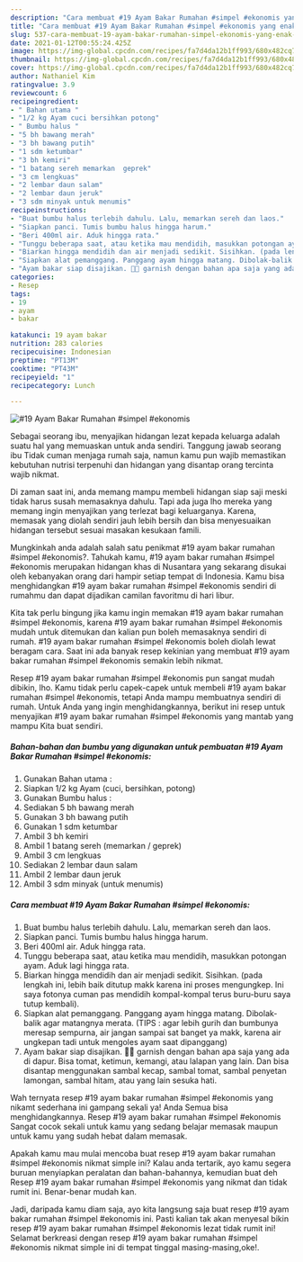 ```yaml
---
description: "Cara membuat #19 Ayam Bakar Rumahan #simpel #ekonomis yang enak Untuk Jualan"
title: "Cara membuat #19 Ayam Bakar Rumahan #simpel #ekonomis yang enak Untuk Jualan"
slug: 537-cara-membuat-19-ayam-bakar-rumahan-simpel-ekonomis-yang-enak-untuk-jualan
date: 2021-01-12T00:55:24.425Z
image: https://img-global.cpcdn.com/recipes/fa7d4da12b1ff993/680x482cq70/19-ayam-bakar-rumahan-simpel-ekonomis-foto-resep-utama.jpg
thumbnail: https://img-global.cpcdn.com/recipes/fa7d4da12b1ff993/680x482cq70/19-ayam-bakar-rumahan-simpel-ekonomis-foto-resep-utama.jpg
cover: https://img-global.cpcdn.com/recipes/fa7d4da12b1ff993/680x482cq70/19-ayam-bakar-rumahan-simpel-ekonomis-foto-resep-utama.jpg
author: Nathaniel Kim
ratingvalue: 3.9
reviewcount: 6
recipeingredient:
- " Bahan utama "
- "1/2 kg Ayam cuci bersihkan potong"
- " Bumbu halus "
- "5 bh bawang merah"
- "3 bh bawang putih"
- "1 sdm ketumbar"
- "3 bh kemiri"
- "1 batang sereh memarkan  geprek"
- "3 cm lengkuas"
- "2 lembar daun salam"
- "2 lembar daun jeruk"
- "3 sdm minyak untuk menumis"
recipeinstructions:
- "Buat bumbu halus terlebih dahulu. Lalu, memarkan sereh dan laos."
- "Siapkan panci. Tumis bumbu halus hingga harum."
- "Beri 400ml air. Aduk hingga rata."
- "Tunggu beberapa saat, atau ketika mau mendidih, masukkan potongan ayam. Aduk lagi hingga rata."
- "Biarkan hingga mendidih dan air menjadi sedikit. Sisihkan. (pada lengkah ini, lebih baik ditutup makk karena ini proses mengungkep. Ini saya fotonya cuman pas mendidih kompal-kompal terus buru-buru saya tutup kembali)."
- "Siapkan alat pemanggang. Panggang ayam hingga matang. Dibolak-balik agar matangnya merata. (TIPS : agar lebih gurih dan bumbunya meresap sempurna, air jangan sampai sat banget ya makk, karena air ungkepan tadi untuk mengoles ayam saat dipanggang)"
- "Ayam bakar siap disajikan. 🤗🤗 garnish dengan bahan apa saja yang ada di dapur. Bisa tomat, ketimun, kemangi, atau lalapan yang lain. Dan bisa disantap menggunakan sambal kecap, sambal tomat, sambal penyetan lamongan, sambal hitam, atau yang lain sesuka hati."
categories:
- Resep
tags:
- 19
- ayam
- bakar

katakunci: 19 ayam bakar 
nutrition: 283 calories
recipecuisine: Indonesian
preptime: "PT13M"
cooktime: "PT43M"
recipeyield: "1"
recipecategory: Lunch

---
```



![#19 Ayam Bakar Rumahan #simpel #ekonomis](https://img-global.cpcdn.com/recipes/fa7d4da12b1ff993/680x482cq70/19-ayam-bakar-rumahan-simpel-ekonomis-foto-resep-utama.jpg)

Sebagai seorang ibu, menyajikan hidangan lezat kepada keluarga adalah suatu hal yang memuaskan untuk anda sendiri. Tanggung jawab seorang ibu Tidak cuman menjaga rumah saja, namun kamu pun wajib memastikan kebutuhan nutrisi terpenuhi dan hidangan yang disantap orang tercinta wajib nikmat.

Di zaman  saat ini, anda memang mampu membeli hidangan siap saji meski tidak harus susah memasaknya dahulu. Tapi ada juga lho mereka yang memang ingin menyajikan yang terlezat bagi keluarganya. Karena, memasak yang diolah sendiri jauh lebih bersih dan bisa menyesuaikan hidangan tersebut sesuai masakan kesukaan famili. 



Mungkinkah anda adalah salah satu penikmat #19 ayam bakar rumahan #simpel #ekonomis?. Tahukah kamu, #19 ayam bakar rumahan #simpel #ekonomis merupakan hidangan khas di Nusantara yang sekarang disukai oleh kebanyakan orang dari hampir setiap tempat di Indonesia. Kamu bisa menghidangkan #19 ayam bakar rumahan #simpel #ekonomis sendiri di rumahmu dan dapat dijadikan camilan favoritmu di hari libur.

Kita tak perlu bingung jika kamu ingin memakan #19 ayam bakar rumahan #simpel #ekonomis, karena #19 ayam bakar rumahan #simpel #ekonomis mudah untuk ditemukan dan kalian pun boleh memasaknya sendiri di rumah. #19 ayam bakar rumahan #simpel #ekonomis boleh diolah lewat beragam cara. Saat ini ada banyak resep kekinian yang membuat #19 ayam bakar rumahan #simpel #ekonomis semakin lebih nikmat.

Resep #19 ayam bakar rumahan #simpel #ekonomis pun sangat mudah dibikin, lho. Kamu tidak perlu capek-capek untuk membeli #19 ayam bakar rumahan #simpel #ekonomis, tetapi Anda mampu membuatnya sendiri di rumah. Untuk Anda yang ingin menghidangkannya, berikut ini resep untuk menyajikan #19 ayam bakar rumahan #simpel #ekonomis yang mantab yang mampu Kita buat sendiri.

<!--inarticleads1-->

##### Bahan-bahan dan bumbu yang digunakan untuk pembuatan #19 Ayam Bakar Rumahan #simpel #ekonomis:

1. Gunakan  Bahan utama :
1. Siapkan 1/2 kg Ayam (cuci, bersihkan, potong)
1. Gunakan  Bumbu halus :
1. Sediakan 5 bh bawang merah
1. Gunakan 3 bh bawang putih
1. Gunakan 1 sdm ketumbar
1. Ambil 3 bh kemiri
1. Ambil 1 batang sereh (memarkan / geprek)
1. Ambil 3 cm lengkuas
1. Sediakan 2 lembar daun salam
1. Ambil 2 lembar daun jeruk
1. Ambil 3 sdm minyak (untuk menumis)




<!--inarticleads2-->

##### Cara membuat #19 Ayam Bakar Rumahan #simpel #ekonomis:

1. Buat bumbu halus terlebih dahulu. Lalu, memarkan sereh dan laos.
1. Siapkan panci. Tumis bumbu halus hingga harum.
1. Beri 400ml air. Aduk hingga rata.
1. Tunggu beberapa saat, atau ketika mau mendidih, masukkan potongan ayam. Aduk lagi hingga rata.
1. Biarkan hingga mendidih dan air menjadi sedikit. Sisihkan. (pada lengkah ini, lebih baik ditutup makk karena ini proses mengungkep. Ini saya fotonya cuman pas mendidih kompal-kompal terus buru-buru saya tutup kembali).
1. Siapkan alat pemanggang. Panggang ayam hingga matang. Dibolak-balik agar matangnya merata. (TIPS : agar lebih gurih dan bumbunya meresap sempurna, air jangan sampai sat banget ya makk, karena air ungkepan tadi untuk mengoles ayam saat dipanggang)
1. Ayam bakar siap disajikan. 🤗🤗 garnish dengan bahan apa saja yang ada di dapur. Bisa tomat, ketimun, kemangi, atau lalapan yang lain. Dan bisa disantap menggunakan sambal kecap, sambal tomat, sambal penyetan lamongan, sambal hitam, atau yang lain sesuka hati.




Wah ternyata resep #19 ayam bakar rumahan #simpel #ekonomis yang nikamt sederhana ini gampang sekali ya! Anda Semua bisa menghidangkannya. Resep #19 ayam bakar rumahan #simpel #ekonomis Sangat cocok sekali untuk kamu yang sedang belajar memasak maupun untuk kamu yang sudah hebat dalam memasak.

Apakah kamu mau mulai mencoba buat resep #19 ayam bakar rumahan #simpel #ekonomis nikmat simple ini? Kalau anda tertarik, ayo kamu segera buruan menyiapkan peralatan dan bahan-bahannya, kemudian buat deh Resep #19 ayam bakar rumahan #simpel #ekonomis yang nikmat dan tidak rumit ini. Benar-benar mudah kan. 

Jadi, daripada kamu diam saja, ayo kita langsung saja buat resep #19 ayam bakar rumahan #simpel #ekonomis ini. Pasti kalian tak akan menyesal bikin resep #19 ayam bakar rumahan #simpel #ekonomis lezat tidak rumit ini! Selamat berkreasi dengan resep #19 ayam bakar rumahan #simpel #ekonomis nikmat simple ini di tempat tinggal masing-masing,oke!.

